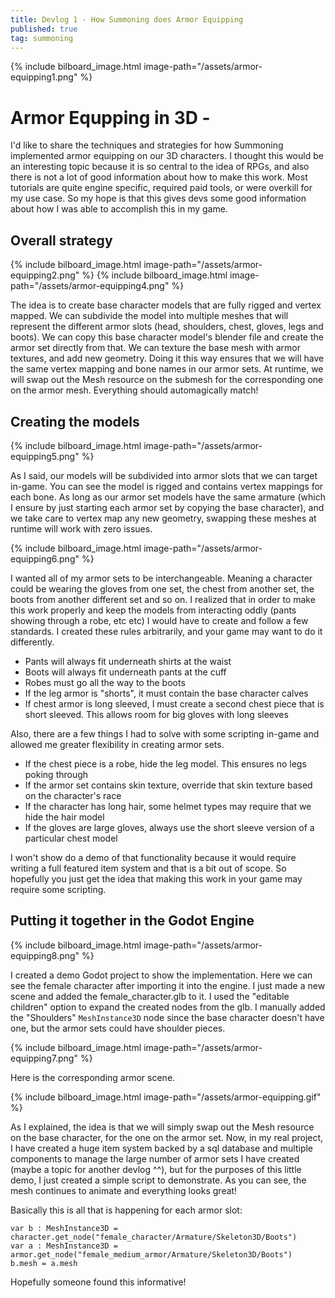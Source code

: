```yaml
---
title: Devlog 1 - How Summoning does Armor Equipping
published: true
tag: summoning
---
```


{% include bilboard_image.html image-path="/assets/armor-equipping1.png" %}

# Armor Equpping in 3D -

I'd like to share the techniques and strategies for how Summoning implemented armor equipping on our 3D characters. I thought this
would be an interesting topic because it is so central to the idea of RPGs, and also there is not a lot of good information about
how to make this work. Most tutorials are quite engine specific, required paid tools, or were overkill for my use case. So my hope
is that this gives devs some good information about how I was able to accomplish this in my game.

## Overall strategy

{% include bilboard_image.html image-path="/assets/armor-equipping2.png" %}
{% include bilboard_image.html image-path="/assets/armor-equipping4.png" %}

The idea is to create base character models that are fully rigged and vertex mapped. We can subdivide the model into multiple meshes
that will represent the different armor slots (head, shoulders, chest, gloves, legs and boots). We can copy this base character
model's blender file and create the armor set directly from that. We can texture the base mesh with armor textures, and add new
geometry. Doing it this way ensures that we will have the same vertex mapping and bone names in our armor sets. At runtime, we will
swap out the Mesh resource on the submesh for the corresponding one on the armor mesh. Everything should automagically match!

## Creating the models

{% include bilboard_image.html image-path="/assets/armor-equipping5.png" %}

As I said, our models will be subdivided into armor slots that we can target in-game. You can see the model is rigged and contains
vertex mappings for each bone. As long as our armor set models have the same armature (which I ensure by just starting each armor
set by copying the base character), and we take care to vertex map any new geometry, swapping these meshes at runtime will work with
zero issues.

{% include bilboard_image.html image-path="/assets/armor-equipping6.png" %}

I wanted all of my armor sets to be interchangeable. Meaning a character could be wearing the gloves from one set, the chest
from another set, the boots from another different set and so on. I realized that in order to make this work properly and keep
the models from interacting oddly (pants showing through a robe, etc etc) I would have to create and follow a few standards. I
created these rules arbitrarily, and your game may want to do it differently.

- Pants will always fit underneath shirts at the waist
- Boots will always fit underneath pants at the cuff
- Robes must go all the way to the boots
- If the leg armor is "shorts", it must contain the base character calves
- If chest armor is long sleeved, I must create a second chest piece that is short sleeved. This allows room for big gloves with
long sleeves

Also, there are a few things I had to solve with some scripting in-game and allowed me greater flexibility in creating armor sets.

- If the chest piece is a robe, hide the leg model. This ensures no legs poking through
- If the armor set contains skin texture, override that skin texture based on the character's race
- If the character has long hair, some helmet types may require that we hide the hair model
- If the gloves are large gloves, always use the short sleeve version of a particular chest model

I won't show do a demo of that functionality because it would require writing a full featured item system and that is a bit out of
scope. So hopefully you just get the idea that making this work in your game may require some scripting.

## Putting it together in the Godot Engine

{% include bilboard_image.html image-path="/assets/armor-equipping8.png" %}

I created a demo Godot project to show the implementation. Here we can see the female character after importing it into the engine.
I just made a new scene and added the female_character.glb to it. I used the "editable children" option to expand the created nodes
from the glb. I manually added the "Shoulders" `MeshInstance3D` node since the base character doesn't have one, but the armor sets
could have shoulder pieces.

{% include bilboard_image.html image-path="/assets/armor-equipping7.png" %}

Here is the corresponding armor scene.

{% include bilboard_image.html image-path="/assets/armor-equipping.gif" %}

As I explained, the idea is that we will simply swap out the Mesh resource on the base character, for the one on the armor set. Now,
in my real project, I have created a huge item system backed by a sql database and multiple components to manage the large number of
armor sets I have created (maybe a topic for another devlog ^^), but for the purposes of this little demo, I just created a simple
script to demonstrate. As you can see, the mesh continues to animate and everything looks great!

Basically this is all that is happening for each armor slot:

```
var b : MeshInstance3D = character.get_node("female_character/Armature/Skeleton3D/Boots")
var a : MeshInstance3D = armor.get_node("female_medium_armor/Armature/Skeleton3D/Boots")
b.mesh = a.mesh
```

Hopefully someone found this informative!
